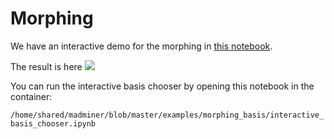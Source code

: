 

# Morphing


We have an interactive demo for the morphing in [this notebook](https://github.com/diana-hep/madminer/blob/master/examples/morphing_basis/interactive_basis_chooser.ipynb).

The result is here
<img src="https://github.com/diana-hep/madminer/raw/master/examples/morphing_basis/morphing.gif" />

You can run the interactive basis chooser by opening this notebook in the container:

```/home/shared/madminer/blob/master/examples/morphing_basis/interactive_basis_chooser.ipynb```